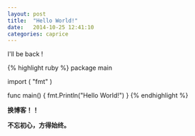 ```yaml
---
layout: post
title:  "Hello World!"
date:   2014-10-25 12:41:10
categories: caprice
---
```


I'll be back !

{% highlight ruby %}
package main

import (
    "fmt"
)

func main() {
    fmt.Println("Hello World!")
}
{% endhighlight %}

**换博客！！**

**不忘初心，方得始终。**